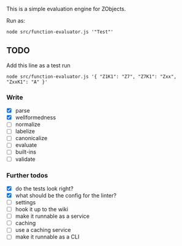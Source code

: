 This is a simple evaluation engine for ZObjects.

Run as:

```
node src/function-evaluator.js '"Test"'
```

## TODO
Add this line as a test run

```
node src/function-evaluator.js '{ "Z1K1": "Z7", "Z7K1": "Zxx", "ZxxK1": "A" }'
```

### Write
- [x] parse
- [x] wellformedness
- [ ] normalize
- [ ] labelize
- [ ] canonicalize
- [ ] evaluate
- [ ] built-ins
- [ ] validate

### Further todos
- [x] do the tests look right?
- [x] what should be the config for the linter?
- [ ] settings
- [ ] hook it up to the wiki
- [ ] make it runnable as a service
- [ ] caching
- [ ] use a caching service
- [ ] make it runnable as a CLI

